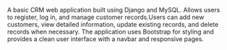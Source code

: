 A basic CRM web application built using Django and MySQL. Allows users to register, log in, and manage customer records.Users can add new customers, view detailed information, update existing records, and delete records when necessary. The application uses Bootstrap for styling and provides a clean user interface with a navbar and responsive pages.
